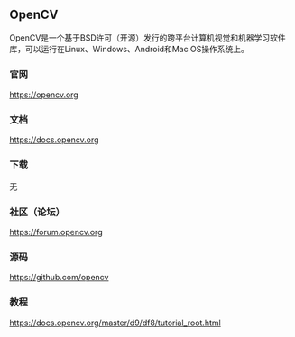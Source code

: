 ## OpenCV

OpenCV是一个基于BSD许可（开源）发行的跨平台计算机视觉和机器学习软件库，可以运行在Linux、Windows、Android和Mac OS操作系统上。

### 官网
https://opencv.org

### 文档
https://docs.opencv.org

### 下载
无

### 社区（论坛）
https://forum.opencv.org

### 源码
https://github.com/opencv

### 教程
https://docs.opencv.org/master/d9/df8/tutorial_root.html

